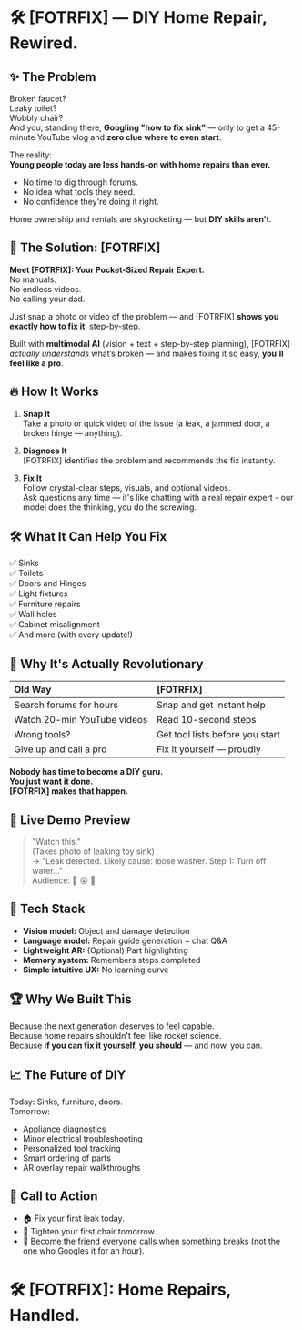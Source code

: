 # 🛠️ [FOTRFIX] — DIY Home Repair, Rewired.

## ✨ The Problem

Broken faucet?  
Leaky toilet?  
Wobbly chair?  
And you, standing there, **Googling "how to fix sink"** — only to get a 45-minute YouTube vlog and **zero clue where to even start**.

The reality:  
**Young people today are less hands-on with home repairs than ever.**

- No time to dig through forums.
- No idea what tools they need.
- No confidence they're doing it right.

Home ownership and rentals are skyrocketing — but **DIY skills aren't**.

## 🚀 The Solution: [FOTRFIX]

**Meet [FOTRFIX]: Your Pocket-Sized Repair Expert.**  
No manuals.  
No endless videos.  
No calling your dad.

Just snap a photo or video of the problem — and [FOTRFIX] **shows you exactly how to fix it**, step-by-step.

Built with **multimodal AI** (vision + text + step-by-step planning), [FOTRFIX] _actually understands_ what’s broken — and makes fixing it so easy, **you’ll feel like a pro**.

## 🔥 How It Works

1. **Snap It**  
   Take a photo or quick video of the issue (a leak, a jammed door, a broken hinge — anything).

2. **Diagnose It**  
   [FOTRFIX] identifies the problem and recommends the fix instantly.

3. **Fix It**  
   Follow crystal-clear steps, visuals, and optional videos.  
   Ask questions any time — it's like chatting with a real repair expert - our model does the thinking, you do the screwing.

## 🛠️ What It Can Help You Fix

✅ Sinks  
✅ Toilets  
✅ Doors and Hinges  
✅ Light fixtures  
✅ Furniture repairs  
✅ Wall holes  
✅ Cabinet misalignment  
✅ And more (with every update!)

## 🤯 Why It's Actually Revolutionary

| Old Way                     | [FOTRFIX]                       |
| :-------------------------- | :------------------------------ |
| Search forums for hours     | Snap and get instant help       |
| Watch 20-min YouTube videos | Read 10-second steps            |
| Wrong tools?                | Get tool lists before you start |
| Give up and call a pro      | Fix it yourself — proudly       |

**Nobody has time to become a DIY guru.  
You just want it done.  
[FOTRFIX] makes that happen.**

## 🎤 Live Demo Preview

> "Watch this."  
> (Takes photo of leaking toy sink)  
> → "Leak detected. Likely cause: loose washer. Step 1: Turn off water..."  
> Audience: 👀 😲 🤯

## 🧠 Tech Stack

- **Vision model:** Object and damage detection
- **Language model:** Repair guide generation + chat Q&A
- **Lightweight AR:** (Optional) Part highlighting
- **Memory system:** Remembers steps completed
- **Simple intuitive UX:** No learning curve

## 🏆 Why We Built This

Because the next generation deserves to feel capable.  
Because home repairs shouldn't feel like rocket science.  
Because **if you can fix it yourself, you should** — and now, you can.

## 📈 The Future of DIY

Today: Sinks, furniture, doors.  
Tomorrow:

- Appliance diagnostics
- Minor electrical troubleshooting
- Personalized tool tracking
- Smart ordering of parts
- AR overlay repair walkthroughs

## 📣 Call to Action

- 🏠 Fix your first leak today.
- 🔧 Tighten your first chair tomorrow.
- 🚀 Become the friend everyone calls when something breaks (not the one who Googles it for an hour).

# 🛠️ [FOTRFIX]: **Home Repairs, Handled.**
